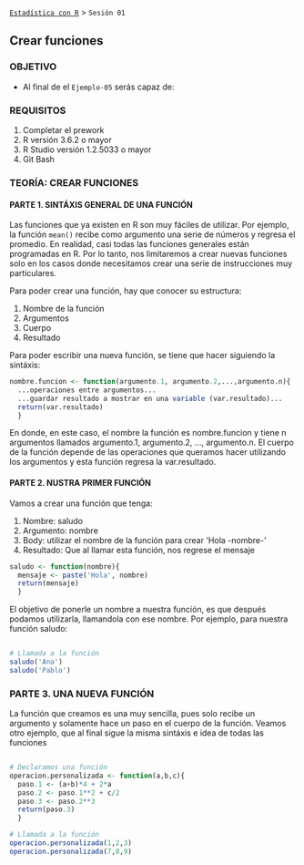 [`Estadística con R`](../Readme.md) > `Sesión 01`

## Crear funciones

### OBJETIVO

- Al final de el `Ejemplo-05` serás capaz de:
 

### REQUISITOS

1. Completar el prework
2. R versión 3.6.2 o mayor
3. R Studio versión 1.2.5033 o mayor 
4. Git Bash

### TEORÍA: CREAR FUNCIONES

#### PARTE 1. SINTÁXIS GENERAL DE UNA FUNCIÓN

Las funciones que ya existen en R son muy fáciles de utilizar. Por ejemplo, la función `mean()` recibe como argumento una serie de números y regresa el promedio. En realidad, casi todas las funciones generales están programadas en R. Por lo tanto, nos limitaremos  a crear nuevas funciones solo en los casos donde necesitamos crear una serie de instrucciones muy particulares. 

Para poder crear una función, hay que conocer su estructura:
1. Nombre de la función
2. Argumentos
3. Cuerpo
4. Resultado

Para poder escribir una nueva función, se tiene que hacer siguiendo la sintáxis:
```r
nombre.funcion <- function(argumento.1, argumento.2,...,argumento.n){
  ...operaciones entre argumentos...
  ...guardar resultado a mostrar en una variable (var.resultado)...
  return(var.resultado)
  }
``` 

En donde, en este caso, el nombre la función es nombre.funcion y tiene n argumentos llamados argumento.1, argumento.2, ..., argumento.n. El cuerpo de la función depende de las operaciones que queramos hacer utilizando los argumentos y esta función regresa la var.resultado.

#### PARTE 2. NUSTRA PRIMER FUNCIÓN

Vamos a crear una función que tenga:
1. Nombre: saludo
2. Argumento: nombre
3. Body: utilizar el nombre de la función para crear 'Hola -nombre-'
4. Resultado: Que al llamar esta función, nos regrese el mensaje

```r
saludo <- function(nombre){
  mensaje <- paste('Hola', nombre)
  return(mensaje)
  }
```

El objetivo de ponerle un nombre a nuestra función, es que después podamos utilizarla, llamandola con ese nombre. Por ejemplo, para nuestra función saludo:

```r

# Llamada a la función
saludo('Ana')
saludo('Pablo')  
```

### PARTE 3. UNA NUEVA FUNCIÓN 

La función que creamos es una muy sencilla, pues solo recibe un argumento y solamente hace un paso en el cuerpo de la función. Veamos otro ejemplo, que al final sigue la misma sintáxis e idea de todas las funciones

```r

# Declaramos una función
operacion.personalizada <- function(a,b,c){
  paso.1 <- (a+b)*4 + 2*a
  paso.2 <- paso.1**2 + c/2
  paso.3 <- paso.2**3
  return(paso.3)
  }

# Llamada a la función
operacion.personalizada(1,2,3)
operacion.personalizada(7,8,9)
```

